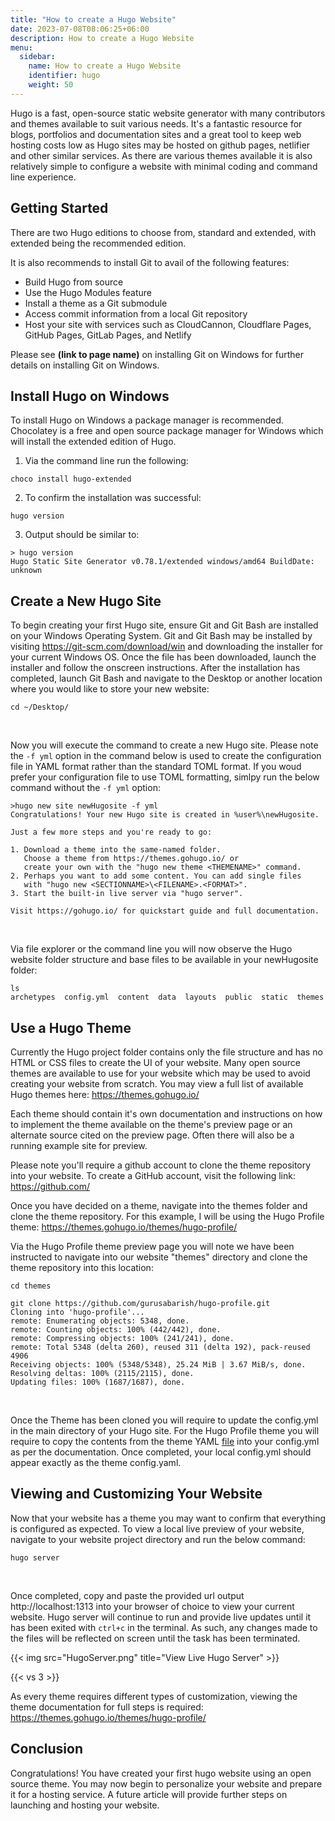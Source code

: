 ```yaml
---
title: "How to create a Hugo Website"
date: 2023-07-08T08:06:25+06:00
description: How to create a Hugo Website
menu:
  sidebar:
    name: How to create a Hugo Website
    identifier: hugo
    weight: 50
---
```


Hugo is a fast, open-source static website generator with many contributors and themes available to suit various needs. It's a fantastic resource for blogs, portfolios and documentation sites and a great tool to keep web hosting costs low as Hugo sites may be hosted on github pages, netlifier and other similar services. As there are various themes available it is also relatively simple to configure a website with minimal coding and command line experience.


## Getting Started 

There are two Hugo editions to choose from, standard and extended, with extended being the recommended edition.

It is also recommends to install Git to avail of the following features: 

- Build Hugo from source
- Use the Hugo Modules feature
- Install a theme as a Git submodule
- Access commit information from a local Git repository
- Host your site with services such as CloudCannon, Cloudflare Pages, GitHub Pages, GitLab Pages, and Netlify

Please see **(link to page name)** on installing Git on Windows for further details on installing Git on Windows.  

## Install Hugo on Windows 

To install Hugo on Windows a package manager is recommended. Chocolatey is a free and open source package manager for Windows which will install the extended edition of Hugo. 

1. Via the command line run the following: 
```
choco install hugo-extended
```

2. To confirm the installation was successful:
```
hugo version
```

3. Output should be similar to:
```
> hugo version
Hugo Static Site Generator v0.78.1/extended windows/amd64 BuildDate: unknown
```


## Create a New Hugo Site

To begin creating your first Hugo site, ensure Git and Git Bash are installed on your Windows Operating System. Git and Git Bash may be installed by visiting https://git-scm.com/download/win and downloading the installer for your current Windows OS. Once the file has been downloaded, launch the installer and follow the onscreen instructions. After the installation has completed, launch Git Bash and navigate to the Desktop or another location where you would like to store your new website:

```
cd ~/Desktop/
```
</br>

Now you will execute the command to create a new Hugo site. Please note the `-f yml` option in the command below is used to create the configuration file in YAML format rather than the standard TOML format. If you woud prefer your configuration file to use TOML formatting, simlpy run the below command without the `-f yml` option: 

```
>hugo new site newHugosite -f yml
Congratulations! Your new Hugo site is created in %user%\newHugosite.

Just a few more steps and you're ready to go:

1. Download a theme into the same-named folder.
   Choose a theme from https://themes.gohugo.io/ or
   create your own with the "hugo new theme <THEMENAME>" command.
2. Perhaps you want to add some content. You can add single files
   with "hugo new <SECTIONNAME>\<FILENAME>.<FORMAT>".
3. Start the built-in live server via "hugo server".

Visit https://gohugo.io/ for quickstart guide and full documentation.
```
</br>

Via file explorer or the command line you will now observe the Hugo website folder structure and base files to be available in your newHugosite folder:

```
ls
archetypes  config.yml  content  data  layouts  public  static  themes
```

## Use a Hugo Theme 

Currently the Hugo project folder contains only the file structure and has no HTML or CSS files to create the UI of your website. Many open source themes are available to use for your website which may be used to avoid creating your website from scratch. You may view a full list of available Hugo themes here: https://themes.gohugo.io/ 

Each theme should contain it's own documentation and instructions on how to implement the theme available on the theme's preview page or an alternate source cited on the preview page. Often there will also be a running example site for preview. 

Please note you'll require a github account to clone the theme repository into your website. To create a GitHub account, visit the following link: https://github.com/

Once you have decided on a theme, navigate into the themes folder and clone the theme repository. For this example, I will be using the Hugo Profile theme: https://themes.gohugo.io/themes/hugo-profile/

Via the Hugo Profile theme preview page you will note we have been instructed to navigate into our website "themes" directory and clone the theme repository into this location:  

```
cd themes

git clone https://github.com/gurusabarish/hugo-profile.git
Cloning into 'hugo-profile'...
remote: Enumerating objects: 5348, done.
remote: Counting objects: 100% (442/442), done.
remote: Compressing objects: 100% (241/241), done.
remote: Total 5348 (delta 260), reused 311 (delta 192), pack-reused 4906
Receiving objects: 100% (5348/5348), 25.24 MiB | 3.67 MiB/s, done.
Resolving deltas: 100% (2115/2115), done.
Updating files: 100% (1687/1687), done.
```
</br>

Once the Theme has been cloned you will require to update the config.yml in the main directory of your Hugo site. For the Hugo Profile theme you will require to copy the contents from the theme YAML [file](https://github.com/gurusabarish/hugo-profile/blob/master/exampleSite/config.yaml) into your config.yml as per the documentation. Once completed, your local config.yml should appear exactly as the theme config.yaml.

## Viewing and Customizing Your Website 

Now that your website has a theme you may want to confirm that everything is configured as expected. To view a local live preview of your website, navigate to your website project directory and run the below command:
```
hugo server
```
</br>

Once completed, copy and paste the provided url output http://localhost:1313 into your browser of choice to view your current website. Hugo server will continue to run and provide live updates until it has been exited with `ctrl+c` in the terminal. As such, any changes made to the files will be reflected on screen until the task has been terminated.  

{{< img src="HugoServer.png" title="View Live Hugo Server" >}}

{{< vs 3 >}}

As every theme requires different types of customization, viewing the theme documentation for full steps is required: https://themes.gohugo.io/themes/hugo-profile/

## Conclusion

Congratulations! You have created your first hugo website using an open source theme. You may now begin to personalize your website and prepare it for a hosting service. A future article will provide further steps on launching and hosting your website.
